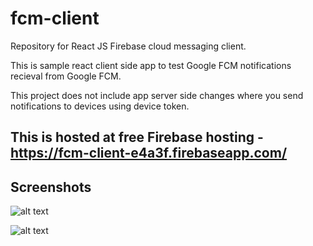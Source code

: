 # fcm-client
Repository for React JS Firebase cloud messaging client.

This is sample react client side app to test Google FCM notifications recieval from Google FCM.

This project does not include app server side changes where you send notifications to devices using device token.

## This is hosted at free Firebase hosting -  https://fcm-client-e4a3f.firebaseapp.com/

## Screenshots
![alt text](https://github.com/pavan-nw/fcm-client/blob/master/fcm-cllient.png "FCM Client App")

![alt text](https://github.com/pavan-nw/fcm-client/blob/master/fcm-notification-bg.png "FCM Client Background Notification")

